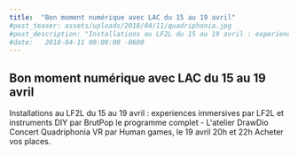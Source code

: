 ```yaml
---
title:  "Bon moment numérique avec LAC du 15 au 19 avril"
#post_teaser: assets/uploads/2018/04/11/quadriphonia.jpg
#post_description: "Installations au LF2L du 15 au 19 avril : experiences immersives par LF2L et instruments DIY par BrutPop le programme complet - L'atelier DrawDio Concert Quadriphonia VR par Human games, le 19 avril 20h et 22h Acheter vos places"
#date:   2018-04-11 00:00:00 -0600
---
```


## Bon moment numérique avec LAC du 15 au 19 avril

Installations au LF2L du 15 au 19 avril : experiences immersives par LF2L et instruments DIY par BrutPop le programme complet - L'atelier DrawDio Concert Quadriphonia VR par Human games, le 19 avril 20h et 22h Acheter vos places.